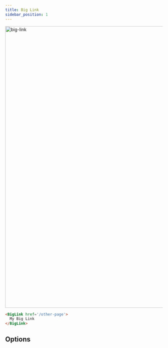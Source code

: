 ```yaml
---
title: Big Link
sidebar_position: 1
---
```


<img src="/img/big-link.png" alt="big-link" width="900"/>


```markdown
<BigLink href='/other-page'>
  My Big Link
</BigLink>
```

## Options

<PropListing
    name="href"
    description="The URL to use for the link. Can be a full external link like `https://google.com` or an internal link like `/sales/performance`"
    required=true
/>